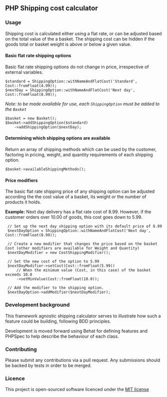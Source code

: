 ## PHP Shipping cost calculator

### Usage

Shipping cost is calculated either using a flat rate, or can be adjusted based on the total value of the a basket.
The shipping cost can be hidden if the goods total or basket weight is above or below a given value.

#### Basic flat rate shipping options

Basic flat rate shipping options do not change in price, irrespective of external variables.

    $standard = ShippingOption::withNameAndFlatCost('Standard', Cost::fromFloat(4.99));
    $nextDay = ShippingOption::withNameAndFlatCost('Next day', Cost::fromFloat(8.99));

*Note: to be made available for use, each ```ShippingOption``` must be added to the ```Basket```*

    $basket = new Basket();
    $basket->addShippingOption($standard)
        ->addShippingOption($nextDay);
    
    
#### Determining which shipping options are available

Return an array of shipping methods which can be used by the customer, factoring in pricing, weight, and quantity 
requirements of each shipping option.

    $basket->availableShippingMethods();
        
#### Price modifiers

The basic flat rate shipping price of any shipping option can be adjusted according the the cost value of a basket, 
its weight or the number of products it holds.

**Example:** Next day delivery has a flat rate cost of 8.99. However, if the customer orders over 10.00 of goods, this cost goes down to 5.99.
     
     // Set up the next day shipping option with its default price of 8.99
     $nextDayOption = ShippingOption::withNameAndFlatCost('Next day', Cost::fromFloat(8.99));
     
     // Create a new modifier that changes the price based on the basket Cost (other modifiers are available for Weight and Quantity)
     $nextDayModifier = new CostShippingModifier();
    
     // Set the new cost of the option to 5.99
     $nextDayModifier->setCost(Cost::fromFloat(5.99))
         // When the minimum value (Cost, in this case) of the basket exceeds 10.0 
         ->setMinValue(Cost::fromFloat(10.0));
     
     // Add the modifier to the shipping option.
     $nextDayOption->addModifier($nextDayModifier);

### Development background

This framework agnostic shipping calculator serves to illustrate how such a feature could be building, following 
BDD principles.

Development is moved forward using Behat for defining features and PHPSpec to help describe the behaviour of each class.

### Contributing

Please submit any contributions via a pull request. Any submissions should be backed by tests in order to be merged.

### Licence

This project is open-sourced software licenced under the [MIT license](http://opensource.org/licenses/MIT)